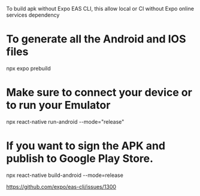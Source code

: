 To build apk without Expo EAS CLI, this allow local or CI without Expo online services dependency


# To generate all the Android and IOS files
npx expo prebuild

# Make sure to connect your device or to run your Emulator
npx react-native run-android --mode="release"

# If you want to sign the APK and publish to Google Play Store.
npx react-native build-android --mode=release

https://github.com/expo/eas-cli/issues/1300